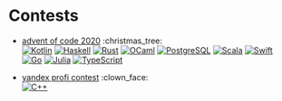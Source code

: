 # Contests

+ [advent of code 2020](advent-of-code/2020) :christmas\_tree: \
  [![Kotlin](https://img.shields.io/badge/Kotlin-grey?style=flat-square&logo=Kotlin)](advent-of-code/2020/Day12.kt)
  [![Haskell](https://img.shields.io/badge/Haskell-grey?style=flat-square&logo=Haskell)](advent-of-code/2020/Day1.hs)
  [![Rust](https://img.shields.io/badge/Rust-grey?style=flat-square&logo=Rust)](advent-of-code/2020/Day9.rs)
  [![OCaml](https://img.shields.io/badge/OCaml-grey?style=flat-square&logo=OCaml)](advent-of-code/2020/Day10.ml)
  [![PostgreSQL](https://img.shields.io/badge/PostgreSQL-grey?style=flat-square&logo=PostgreSQL)](advent-of-code/2020/Day10.sql)
  [![Scala](https://img.shields.io/badge/Scala-grey?style=flat-square&logo=Scala)](advent-of-code/2020/Day11.scala)
  [![Swift](https://img.shields.io/badge/Swift-grey?style=flat-square&logo=Swift)](advent-of-code/2020/Day12.swift)
  [![Go](https://img.shields.io/badge/Go-grey?style=flat-square&logo=Go)](advent-of-code/2020/Day13.go)
  [![Julia](https://img.shields.io/badge/Julia-grey?style=flat-square&logo=Julia)](advent-of-code/2020/Day15.jl)
  [![TypeScript](https://img.shields.io/badge/TypeScript-grey?style=flat-square&logo=TypeScript)](advent-of-code/2020/Day17.ts)

+ [yandex profi contest](yandex-profi-2020) :clown\_face: \
  [![C++](https://img.shields.io/badge/C%2B%2B-grey?style=flat-square&logo=c%2B%2B)](yandex-profi/sqrt-quantity.cpp)
